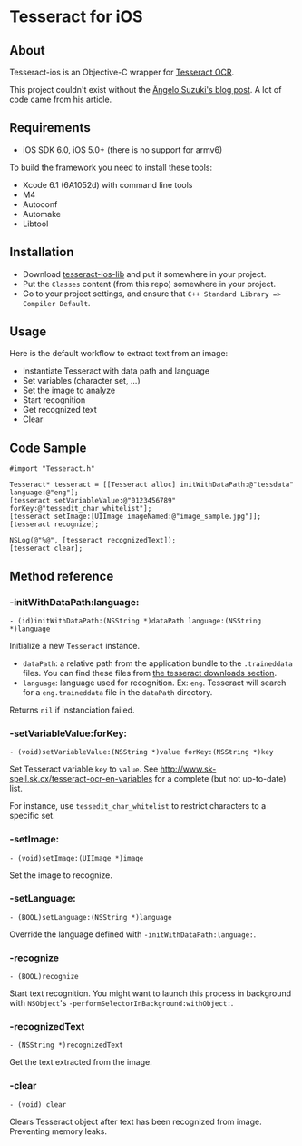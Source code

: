 Tesseract for iOS
=================


About
-----

Tesseract-ios is an Objective-C wrapper for [Tesseract OCR](http://code.google.com/p/tesseract-ocr/).

This project couldn't exist without the [Ângelo Suzuki's blog post](http://tinsuke.wordpress.com/2011/11/01/how-to-compile-and-use-tesseract-3-01-on-ios-sdk-5/). A lot of code came from his article.


Requirements
------------

 - iOS SDK 6.0, iOS 5.0+ (there is no support for armv6)
 
To build the framework you need to install these tools:

 - Xcode 6.1 (6A1052d) with command line tools
 - M4
 - Autoconf
 - Automake
 - Libtool


Installation
------------

 - Download [tesseract-ios-lib](https://github.com/ldiqual/tesseract-ios-lib) and put it somewhere in your project.
 - Put the `Classes` content (from this repo) somewhere in your project.
 - Go to your project settings, and ensure that `C++ Standard Library => Compiler Default`.
 

Usage
-----

Here is the default workflow to extract text from an image:

 - Instantiate Tesseract with data path and language
 - Set variables (character set, …)
 - Set the image to analyze
 - Start recognition
 - Get recognized text
 - Clear
 
 
Code Sample
-----------

    #import "Tesseract.h"
    
    Tesseract* tesseract = [[Tesseract alloc] initWithDataPath:@"tessdata" language:@"eng"];
    [tesseract setVariableValue:@"0123456789" forKey:@"tessedit_char_whitelist"];
    [tesseract setImage:[UIImage imageNamed:@"image_sample.jpg"]];
    [tesseract recognize];
    
    NSLog(@"%@", [tesseract recognizedText]);
    [tesseract clear];
 
 
Method reference
----------------

### -initWithDataPath:language: ###

`- (id)initWithDataPath:(NSString *)dataPath language:(NSString *)language`

Initialize a new `Tesseract` instance.

 - `dataPath`: a relative path from the application bundle to the `.traineddata` files. You can find these files from [the tesseract downloads section](http://code.google.com/p/tesseract-ocr/downloads/list).
 - `language`: language used for recognition. Ex: `eng`. Tesseract will search for a `eng.traineddata` file in the `dataPath` directory.
 
Returns `nil` if instanciation failed.
 

### -setVariableValue:forKey: ###

`- (void)setVariableValue:(NSString *)value forKey:(NSString *)key`

Set Tesseract variable `key` to `value`. See <http://www.sk-spell.sk.cx/tesseract-ocr-en-variables> for a complete (but not up-to-date) list.

For instance, use `tessedit_char_whitelist` to restrict characters to a specific set.

### -setImage: ###

`- (void)setImage:(UIImage *)image`

Set the image to recognize.

### -setLanguage: ###

`- (BOOL)setLanguage:(NSString *)language`

Override the language defined with `-initWithDataPath:language:`.

### -recognize ###

`- (BOOL)recognize`

Start text recognition. You might want to launch this process in background with `NSObject`'s `-performSelectorInBackground:withObject:`. 

### -recognizedText ###

`- (NSString *)recognizedText`

Get the text extracted from the image.

### -clear ###

`- (void) clear`

Clears Tesseract object after text has been recognized from image. Preventing memory leaks.